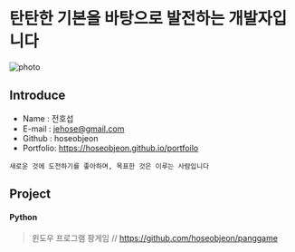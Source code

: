 # 탄탄한 기본을 바탕으로 발전하는 개발자입니다

![photo](https://raw.githubusercontent.com/hoseobjeon/portfolio/master/assets/img/profilepic.jpg)

## Introduce
* Name : 전호섭
* E-mail : jehose@gmail.com
* Github : hoseobjeon
* Portfolio: https://hoseobjeon.github.io/portfoilo

```
새로운 것에 도전하기를 좋아하며, 목표한 것은 이루는 사람입니다
```

## Project 

#### Python

> 윈도우 프로그램 팡게임 // https://github.com/hoseobjeon/panggame
